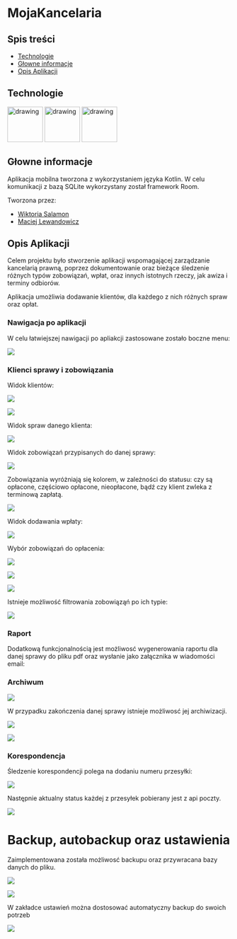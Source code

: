 # MojaKancelaria

## Spis treści
* [Technologie](#technologie)
* [Głowne informacje](#głowne-informacje)
* [Opis Aplikacji](#opis-aplikacji)



## Technologie
<img src="https://www.android.com/static/2016/img/share/andy-sm.png" alt="drawing" height=80px/>
<img src="https://bugfender.com/wp-content/uploads/2017/06/kotlin-featured.png" alt="drawing" height=80px/>
<img src="https://upload.wikimedia.org/wikipedia/commons/thumb/3/38/SQLite370.svg/1200px-SQLite370.svg.png" alt="drawing" height=80px/>


## Głowne informacje
Aplikacja mobilna tworzona z wykorzystaniem języka Kotlin. W celu komunikacji z bazą SQLite wykorzystany
został framework Room. 


Tworzona przez:
* [Wiktoria Salamon](https://github.com/wikk2207)
* [Maciej Lewandowicz](https://github.com/sasuke5055)


## Opis Aplikacji
Celem projektu było stworzenie aplikacji wspomagającej zarządzanie kancelarią prawną, poprzez dokumentowanie oraz bieżące śledzenie
różnych typów zobowiązań, wpłat, oraz innych istotnych rzeczy, jak awiza i terminy odbiorów. 

Aplikacja umożliwia dodawanie klientów, dla każdego z nich różnych spraw oraz opłat. 


### Nawigacja po aplikacji

W celu łatwiejszej nawigacji po apliakcji zastosowane zostało boczne menu:

![](Images/11.png)

### Klienci sprawy i zobowiązania

Widok klientów:

![](Images/1.png)

![](Images/2.png)

Widok spraw danego klienta:

![](Images/3.png)

Widok zobowiązań przypisanych do danej sprawy:

![](Images/4.png)

Zobowiązania wyróżniają się kolorem, w zależności do statusu: czy są opłacone, częściowo opłacone, nieopłacone, bądź
czy klient zwleka z terminową zapłatą.

![](Images/9.png)

Widok dodawania wpłaty: 

![](Images/7.png)

Wybór zobowiązań do opłacenia:

![](Images/5.png)

![](Images/6.png)


![](Images/8.png)

Istnieje możliwość filtrowania zobowiąząń po ich typie:

![](Images/10.png)

### Raport

Dodatkową funkcjonalnością jest możliwosć wygenerowania raportu dla danej sprawy do pliku pdf oraz wysłanie 
jako załącznika w wiadomości email:

### Archiwum

![](Images/13.png)

W przypadku zakończenia danej sprawy istnieje możliwosć jej archiwizacji. 

![](Images/14.png)

![](Images/15.png)

### Korespondencja

Śledzenie korespondencji polega na dodaniu numeru przesyłki:

![](Images/33.png)

Następnie aktualny status każdej z przesyłek pobierany jest z api poczty.

![](Images/16.png)

# Backup, autobackup oraz ustawienia

Zaimplementowana została możliwosć backupu oraz przywracana bazy danych do pliku. 

![](Images/21.png)


![](Images/23.png)

W zakładce ustawień można dostosować automatyczny backup do swoich potrzeb

![](Images/22.png)









